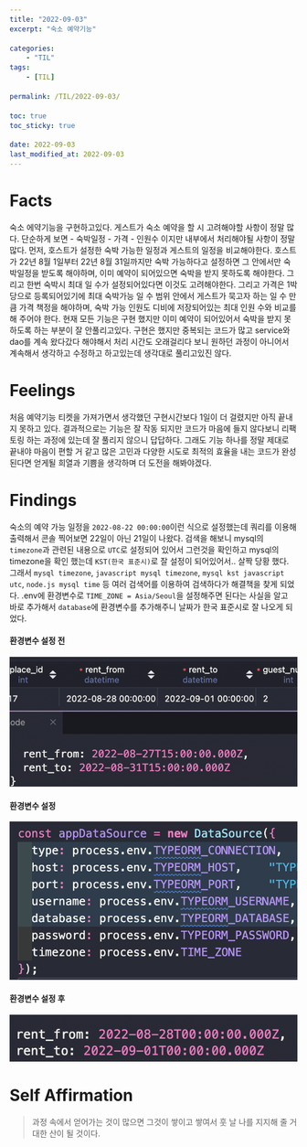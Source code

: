 ```yaml
---
title: "2022-09-03"
excerpt: "숙소 예약기능"

categories:
    - "TIL"
tags:
    - [TIL]

permalink: /TIL/2022-09-03/

toc: true
toc_sticky: true

date: 2022-09-03
last_modified_at: 2022-09-03
---
```


# Facts
숙소 에약기능을 구현하고있다. 게스트가 숙소 예약을 할 시 고려해야할 사항이 정말 많다.
단순하게 보면
    - 숙박일정
    - 가격
    - 인원수
이지만 내부에서 처리해야될 사항이 정말 많다.
먼저, 호스트가 설정한 숙박 가능한 일정과 게스트의 일정을 비교해야한다. 호스트가 22년 8월 1일부터 22년 8월 31일까지만 숙박 가능하다고 설정하면 그 안에서만 숙박일정을 받도록 해야하며, 이미 예약이 되어있으면 숙박을 받지 못하도록 해야한다. 그리고 한번 숙박시 최대 일 수가 설정되어있다면 이것도 고려해야한다. 그리고 가격은 1박당으로 등록되어있기에 최대 숙박가능 일 수 범위 안에서 게스트가 묵고자 하는 일 수 만큼 가격 책정을 해야하며, 숙박 가능 인원도 디비에 저장되어있는 최대 인원 수와 비교를 해 주어야 한다.
현재 모든 기능은 구현 했지만 이미 예약이 되어있어서 숙박을 받지 못하도록 하는 부분이 잘 안풀리고있다. 구현은 했지만 중복되는 코드가 많고 service와 dao를 계속 왔다갔다 해야해서 처리 시간도 오래걸리다 보니 원하던 과정이 아니어서 계속해서 생각하고 수정하고 하고있는데 생각대로 풀리고있진 않다.

# Feelings
처음 예약기능 티켓을 가져가면서 생각했던 구현시간보다 1일이 더 걸렸지만 아직 끝내지 못하고 있다. 결과적으로는 기능은 잘 작동 되지만 코드가 마음에 들지 않다보니 리팩토링 하는 과정에 있는데 잘 풀리지 않으니 답답하다. 그래도 기능 하나를 정말 제대로 끝내야 마음이 편할 거 같고 많은 고민과 다양한 시도로 최적의 효율을 내는 코드가 완성된다면 얻게될 희열과 기쁨을 생각하며 더 도전을 해봐야겠다.

# Findings
숙소의 예약 가능 일정을 `2022-08-22 00:00:00`이런 식으로 설정했는데 쿼리를 이용해 출력해서 콘솔 찍어보면 22일이 아닌 21일이 나왔다. 검색을 해보니 mysql의 `timezone`과 관련된 내용으로 `UTC`로 설정되어 있어서 그런것을 확인하고 mysql의 timezone을 확인 했는데 `KST(한국 표준시)`로 잘 설정이 되어있어서.. 살짝 당황 했다. 그래서 `mysql timezone`, `javascript mysql timezone`, `mysql kst javascript utc`, `node.js mysql time` 등 여러 검색어를 이용하여 검색하다가 해결책을 찾게 되었다. .env에 환경변수로 `TIME_ZONE = Asia/Seoul`을 설정해주면 된다는 사실을 알고 바로 추가해서 `database`에 환경변수를 추가해주니 날짜가 한국 표준시로 잘 나오게 되었다.
#### 환경변수 설정 전
![](../../assets/images/posts_img/TIL/2022-09-03-TIL2.png)

#### 환경변수 설정
![](../../assets/images/posts_img/TIL/2022-09-03-TIL.png)

#### 환경변수 설정 후
![](../../assets/images/posts_img/TIL/2022-09-03-TIL3.png)

# Self Affirmation
> 과정 속에서 얻어가는 것이 많으면 그것이 쌓이고 쌓여서 훗 날 나를 지지해 줄 거대한 산이 될 것이다.